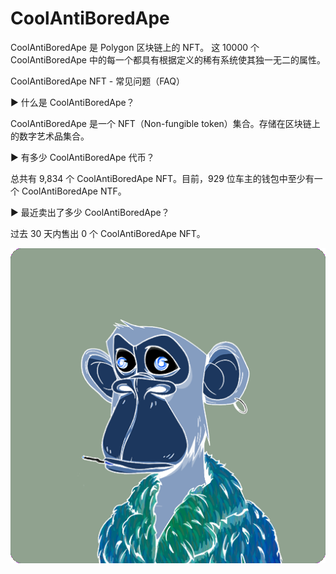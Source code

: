 # CoolAntiBoredApe

CoolAntiBoredApe 是 Polygon 区块链上的 NFT。 这 10000 个 CoolAntiBoredApe 中的每一个都具有根据定义的稀有系统使其独一无二的属性。

CoolAntiBoredApe NFT - 常见问题（FAQ）

▶ 什么是 CoolAntiBoredApe？

CoolAntiBoredApe 是一个 NFT（Non-fungible token）集合。存储在区块链上的数字艺术品集合。

▶ 有多少 CoolAntiBoredApe 代币？

总共有 9,834 个 CoolAntiBoredApe NFT。目前，929 位车主的钱包中至少有一个 CoolAntiBoredApe NTF。

▶ 最近卖出了多少 CoolAntiBoredApe？

过去 30 天内售出 0 个 CoolAntiBoredApe NFT。

![NFT](unnamed.png)


